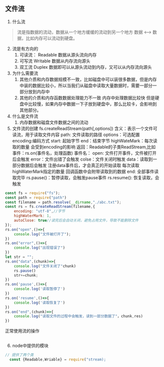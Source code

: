 ## 文件流
1. 什么流
> 流是指数据的流动，数据从一个地方缓缓的流动到另一个地方  数据 <--> 数据，比如内存可以流动到硬盘。
2. 流是有方向的
   1. 可读流： Readable 数据从源头流向内存
   2. 可写流   Writable 数据从内存流向源头
   3. 双工流   Duplex 数据即可以从源头流动到内存，又可以从内存流向源头
3. 为什么需要流
   1. 其他介质和内存数据规模不一致，比如磁盘中可以装很多数据，但是内存中装的数据比较小，所以当我们从磁盘中读取大量数据时，需要一部分一部分放到内存中
   2. 其他的介质和内存函数数据处理能力不一致 内存中处理数据比较快 但是硬盘中比较慢，如果内存中数据一下子放到硬盘中，那么比较卡，会影响到其他部分。
4. 什么是文件流
   1. 内存数据和磁盘文件数据之间的流动
5. 文件流的创建
   fs.createReadStream(path[,options])
   含义：表示一个文件可读流，用于读取文件内容
   path: 文件读取的路径
   options：可选配置
      encoding:编码方式
      start: 起始字节
      end：结束字节
      highWateMark：每次读取的数量 会受到encoding的影响
   返回：Readable的子类ReadStream,比如事件：rs.on(事件名，处理函数)
   事件名：  open: 文件打开事件，文件被打开后会触发
            error：文件出错了会触发
            colse：文件关闭时触发
            data：读取到一部分数据后会触发
                 注册data事件后，才会真正的开始读取
                 每次读取highWaterMark指定的数量
                 回调函数中会附带读取到的数据
            end: 全部事件读取完毕
        rs.pause()：暂停读取，会触发pause事件
        rs.resume(): 恢复读取，会触发  

```js
const fs = require("fs");
const path = require("path")
const filename = path.resolve(__dirname,"./abc.txt");
const rs = fs.createReadStream(filename,{
    encoding: "utf-8",//字节
    highWaterMark: 1,
    autoClose: true//读完后会自动关闭，避免占用文件，导致不能删除文件
});
rs.on("open",()=>{
    console.log("文件被打开了");
})
rs.on("error",()=>{
    console.log("出现错误了")
})
let str = "";
rs.on("data",(chunk)=>{
    console.log("文件关闭了"chunk)
    rs.pause()
    str+=chunk;
})
rs.on('pause',()=>{
    console.log('读取暂停了')
})
rs.on('resume',()=>{
    console.log('读取恢复了')
})
rs.on("end",(chunk)=>{
    console.log("读取文件的过程中会触发，读到一部分数据了"，chunk,res)
})
```
正常使用流的操作
```js

```
6. node中提供的模块
```js
// 提供了两个类
  const {Readable,Wriable} = require("stream);
```

```js


```